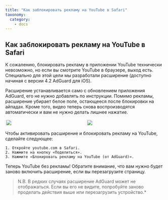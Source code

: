 ```yaml
---
title: "Как заблокировать рекламу на YouTube в Safari"
taxonomy:
  category:
    - docs
---
```


## Как заблокировать рекламу на YouTube в Safari

К сожалению, блокировать рекламу в приложении YouTube технически невозможно, но если вы смотрите YouTube в браузере, выход есть. Специально для этой цели мы разработали расширение (доступно начиная с версии 4.2 AdGuard для iOS).

Расширение устанавливается само с обновлением приложения AdGuard, его не нужно добавлять по инструкции. Помимо рекламы, расширение убирает белое поле, остающееся после блокировки на айпадах. Кроме того, видео теперь снова воспроизводятся автоматически и вам не нужно делать лишнее нажатие.

<div style="display:flex">
     <div style="flex:1;padding-right:5px;">
          <img src="https://cdn.adguard.com/public/Adguard/Blog/ios_safari_extension_0_ru.png" style="border: 1px solid #efefef; max-width: 350px; padding: 2px;">
     </div>
     <div style="flex:1;padding-left:5px;">
          <img src="https://cdn.adguard.com/public/Adguard/Blog/ios_safari_extension_ru.png" style="border: 1px solid #efefef; max-width: 350px; padding: 2px;">
     </div>
</div>
    
Чтобы активировать расширение и блокировать рекламу на YouTube, сделайте следующее:

    1. Откройте youtube.com в Safari.
    2. Нажмите на кнопку «Поделиться».
    3. Нажмите «Блокировать рекламу на YouTube (от AdGuard)».

Теперь YouTube без рекламы! Обратите внимание, что вам нужно будет заново включить расширение, если вы перезагрузите страницу.

> N.B. В редких случаях расширение AdGuard может не отображаться. Если вы его не видите, попробуйте заново проделать действия выше или перезагрузить устройство.\*
